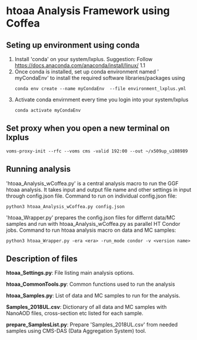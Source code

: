# htoaa Analysis Framework using Coffea

## Seting up environment using conda
1. Install 'conda' on your system/lxplus. Suggestion: Follow https://docs.anaconda.com/anaconda/install/linux/
1.1
2. Once conda is installed, set up conda environment named ' myCondaEnv' to install the required software libraries/packages using
   ```
   conda env create --name myCondaEnv  --file environment_lxplus.yml 
   ```
3. Activate conda envirnment every time you login into your system/lxplus
   ```
   conda activate myCondaEnv 
   ```


## Set proxy when you open a new terminal on lxplus
```
voms-proxy-init --rfc --voms cms -valid 192:00 --out ~/x509up_u108989
```


## Running analysis
'htoaa_Analysis_wCoffea.py' is a central analysis macro to run the GGF htoaa analysis. It takes input and output file name and other settings in input through config.json file. Command to run on individual config.json file:
```
python3 htoaa_Analysis_wCoffea.py config.json
```

'htoaa_Wrapper.py' prepares the config.json files for differnt data/MC samples and run with htoaa_Analysis_wCoffea.py as parallel HT Condor jobs.
Command to run htoaa analysis macro on data and MC samples:
```
python3 htoaa_Wrapper.py -era <era> -run_mode condor -v <version name>
```


## Description of files
**htoaa_Settings.py**: File listing main analysis options.

**htoaa_CommonTools.py**: Common functions used to run the analysis

**htoaa_Samples.py**: List of data and MC samples to run for the analysis.

**Samples_2018UL.csv**: Dictionary of all data and MC samples with NanoAOD files, cross-section etc listed for each sample.

**prepare_SamplesList.py**: Prepare 'Samples_2018UL.csv' from needed samples using CMS-DAS (Data Aggregation System) tool.
